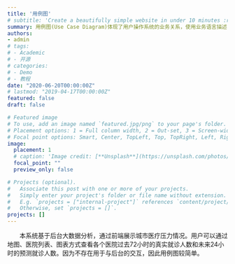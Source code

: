 ```yaml
---
title: '用例图'
# subtitle: 'Create a beautifully simple website in under 10 minutes :rocket:'
summary: 用例图(Use Case Diagram)体现了用户操作系统的业务关系，使用业务语言描述
authors:
- admin
# tags:
# - Academic
# - 开源
# categories:
# - Demo
# - 教程
date: "2020-06-20T00:00:00Z"
# lastmod: "2019-04-17T00:00:00Z"
featured: false
draft: false

# Featured image
# To use, add an image named `featured.jpg/png` to your page's folder.
# Placement options: 1 = Full column width, 2 = Out-set, 3 = Screen-width
# Focal point options: Smart, Center, TopLeft, Top, TopRight, Left, Right, BottomLeft, Bottom, BottomRight
image:
  placement: 1
  # caption: 'Image credit: [**Unsplash**](https://unsplash.com/photos/CpkOjOcXdUY)'
  focal_point: ""
  preview_only: false

# Projects (optional).
#   Associate this post with one or more of your projects.
#   Simply enter your project's folder or file name without extension.
#   E.g. `projects = ["internal-project"]` references `content/project/deep-learning/index.md`.
#   Otherwise, set `projects = []`.
projects: []
---
```


&emsp;&emsp;本系统基于后台大数据分析，通过前端展示城市医疗压力情况。用户可以通过地图、医院列表、图表方式查看各个医院过去72小时的真实就诊人数和未来24小时的预测就诊人数。因为不存在用于与后台的交互，因此用例图较简单。

<!-- ## License

Copyright 2016-present [George Cushen](https://georgecushen.com).

Released under the [MIT](https://github.com/gcushen/hugo-academic/blob/master/LICENSE.md) license. -->
